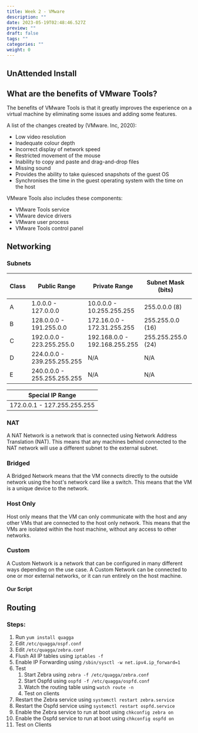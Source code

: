 ```yaml
---
title: Week 2 - VMware
description: ""
date: 2023-05-19T02:48:46.527Z
preview: ""
draft: false
tags: ""
categories: ""
weight: 0
---
```


## UnAttended Install


## What are the benefits of VMware Tools?

The benefits of VMware Tools is that it greatly improves the experience on a virtual machine by eliminating some issues and adding some features.

A list of the changes created by (VMware. Inc, 2020):

- Low video resolution
- Inadequate colour depth
- Incorrect display of network speed
- Restricted movement of the mouse
- Inability to copy and paste and drag-and-drop files
- Missing sound
- Provides the ability to take quiesced snapshots of the guest OS
- Synchronises the time in the guest operating system with the time on the host

VMware Tools also includes these components:

- VMware Tools service
- VMware device drivers
- VMware user process
- VMware Tools control panel

## Networking

### Subnets

| Class | Public Range                | Private Range                 | Subnet Mask (bits) | # of Networks | # of Hosts Per Network |
| ----- | --------------------------- | ----------------------------- | ------------------ | ------------- | ---------------------- |
| A     | 1.0.0.0 - 127.0.0.0         | 10.0.0.0 - 10.255.255.255     | 255.0.0.0 (8)      | 126           | 16,777,214             |
| B     | 128.0.0.0 - 191.255.0.0     | 172.16.0.0 - 172.31.255.255   | 255.255.0.0 (16)   | 16,382        | 65,534                 |
| C     | 192.0.0.0 - 223.255.255.0   | 192.168.0.0 - 192.168.255.255 | 255.255.255.0 (24) | 2,097,150     | 254                    |
| D     | 224.0.0.0 - 239.255.255.255 | N/A                           | N/A                | N/A           | Reserved               |
| E     | 240.0.0.0 - 255.255.255.255 | N/A                           | N/A                | N/A           | Reserved               |

| Special IP Range            |
| --------------------------- |
| 172.0.0.1 - 127.255.255.255 |

### NAT

A NAT Network is a network that is connected using Network Address Translation (NAT). This means that any machines behind connected to the NAT network will use a different subnet to the external subnet.

### Bridged

A Bridged Network means that the VM connects directly to the outside network using the host's network card like a switch. This means that the VM is a unique device to the network.

### Host Only

Host only means that the VM can only communicate with the host and any other VMs that are connected to the host only network. This means that the VMs are isolated within the host machine, without any access to other networks.

### Custom

A Custom Network is a network that can be configured in many different ways depending on the use case. A Custom Network can be connected to one or mor external networks, or it can run entirely on the host machine.

#### Our Script

## Routing

### Steps:

1. Run `yum install quagga`
2. Edit `/etc/quagga/ospf.conf`
3. Edit `/etc/quagga/zebra.conf`
4. Flush All IP tables using `iptables -f`
5. Enable IP Forwarding using `/sbin/sysctl -w net.ipv4.ip_forward=1`
6. Test
   1. Start Zebra using `zebra -f /etc/quagga/zebra.conf`
   2. Start Ospfd using `ospfd -f /etc/quagga/ospfd.conf`
   3. Watch the routing table using `watch route -n`
   4. Test on clients
7. Restart the Zebra service using `systemctl restart zebra.service`
8. Restart the Ospfd service using `systemctl restart ospfd.service`
9. Enable the Zebra service to run at boot using `chkconfig zebra on`
10. Enable the Ospfd service to run at boot using `chkconfig ospfd on`
11. Test on Clients
